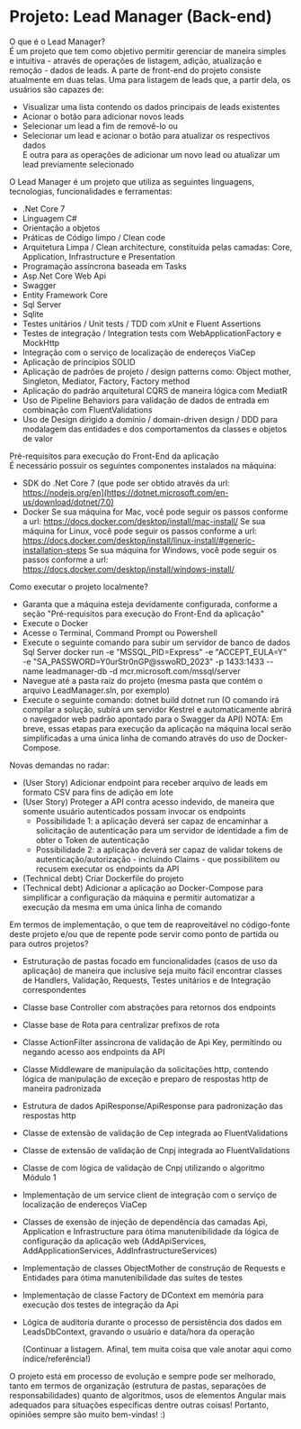 # Projeto: Lead Manager (Back-end)

O que é o Lead Manager?<br/>
É um projeto que tem como objetivo permitir gerenciar de maneira simples e intuitiva - através de operações de listagem, adiçāo, atualizaçāo e remoção - dados de leads.
A parte de front-end do projeto consiste atualmente em duas telas.
Uma para listagem de leads que, a partir dela, os usuários são capazes de:
- Visualizar uma lista contendo os dados principais de leads existentes
- Acionar o botão para adicionar novos leads
- Selecionar um lead a fim de removê-lo ou
- Selecionar um lead e acionar o botão para atualizar os respectivos dados<br/>
E outra para as operações de adicionar um novo lead ou atualizar um lead previamente selecionado

O Lead Manager é um projeto que utiliza as seguintes linguagens, tecnologias, funcionalidades e ferramentas:
- .Net Core 7
- Linguagem C#
- Orientação a objetos
- Práticas de Código limpo / Clean code
- Arquitetura Limpa / Clean architecture, constituída pelas camadas: Core, Application, Infrastructure e Presentation
- Programação assíncrona baseada em Tasks
- Asp.Net Core Web Api
- Swagger
- Entity Framework Core
- Sql Server
- Sqlite
- Testes unitários / Unit tests / TDD com xUnit e Fluent Assertions
- Testes de integração / Integration tests com WebApplicationFactory e MockHttp
- Integração com o serviço de localização de endereços ViaCep
- Aplicação de princípios SOLID
- Aplicação de padrões de projeto / design patterns como: Object mother, Singleton, Mediator, Factory, Factory method
- Aplicação do padrão arquitetural CQRS de maneira lógica com MediatR
- Uso de Pipeline Behaviors para validação de dados de entrada em combinação com FluentValidations
- Uso de Design dirigido a domínio / domain-driven design / DDD para modalagem das entidades e dos comportamentos da classes e objetos de valor

Pré-requisitos para execução do Front-End da aplicação<br/>
É necessário possuir os seguintes componentes instalados na máquina:
- SDK do .Net Core 7 (que pode ser obtido através da url: https://nodejs.org/en](https://dotnet.microsoft.com/en-us/download/dotnet/7.0)
- Docker
  Se sua máquina for Mac, você pode seguir os passos conforme a url: https://docs.docker.com/desktop/install/mac-install/
  Se sua máquina for Linux, você pode seguir os passos conforme a url: https://docs.docker.com/desktop/install/linux-install/#generic-installation-steps
  Se sua máquina for Windows, você pode seguir os passos conforme a url: https://docs.docker.com/desktop/install/windows-install/

Como executar o projeto localmente?
- Garanta que a máquina esteja devidamente configurada, conforme a seção "Pré-requisitos para execução do Front-End da aplicação"
- Execute o Docker
- Acesse o Terminal, Command Prompt ou Powershell
- Execute o seguinte comando para subir um servidor de banco de dados Sql Server
  docker run -e "MSSQL_PID=Express" -e "ACCEPT_EULA=Y" -e "SA_PASSWORD=Y0urStr0nGP@sswoRD_2023" -p 1433:1433 --name leadmanager-db -d mcr.microsoft.com/mssql/server
- Navegue até a pasta raíz do projeto (mesma pasta que contém o arquivo LeadManager.sln, por exemplo)
- Execute o seguinte comando:
  dotnet build
  dotnet run
  (O comando irá compilar a solução, subirá um servidor Kestrel e automaticamente abrirá o navegador web padrão apontado para o Swagger da API)
NOTA: Em breve, essas etapas para execução da aplicação na máquina local serão simplificadas a uma única linha de comando através do uso de Docker-Compose.

Novas demandas no radar:
- (User Story) Adicionar endpoint para receber arquivo de leads em formato CSV para fins de adição em lote
- (User Story) Proteger a API contra acesso indevido, de maneira que somente usuário autenticados possam invocar os endpoints
  - Possibilidade 1: a aplicação deverá ser capaz de encaminhar a solicitação de autenticação para um servidor de identidade a fim de obter o Token de autenticação
  - Possibilidade 2: a aplicação deverá ser capaz de validar tokens de autenticação/autorização - incluindo Claims - que possibilitem ou recusem executar os endpoints da API
- (Technical debt) Criar Dockerfile do projeto
- (Technical debt) Adicionar a aplicação ao Docker-Compose para simplificar a configuração da máquina e permitir automatizar a execução da mesma em uma única linha de comando

Em termos de implementação, o que tem de reaproveitável no código-fonte deste projeto e/ou que de repente pode servir como ponto de partida ou para outros projetos?
- Estruturação de pastas focado em funcionalidades (casos de uso da aplicação) de maneira que inclusive seja muito fácil encontrar classes de Handlers, Validação, Requests, Testes unitários e de Integração correspondentes<br/>
- Classe base Controller com abstrações para retornos dos endpoints
- Classe base de Rota para centralizar prefixos de rota
- Classe ActionFilter assíncrona de validação de Api Key, permitindo ou negando acesso aos endpoints da API
- Classe Middleware de manipulação da solicitações http, contendo lógica de manipulação de exceção e preparo de respostas http de maneira padronizada
- Estrutura de dados ApiResponse/ApiResponse<T> para padronização das respostas http
- Classe de extensão de validação de Cep integrada ao FluentValidations
- Classe de extensão de validação de Cnpj integrada ao FluentValidations
- Classe de com lógica de validação de Cnpj utilizando o algoritmo Módulo 1
- Implementação de um service client de integração com o serviço de localização de endereços ViaCep
- Classes de exensão de injeção de dependência das camadas Api, Application e Infrastructure para ótima manutenibilidade da lógica de configuração da aplicação web (AddApiServices, AddApplicationServices, AddInfrastructureServices)
- Implementação de classes ObjectMother de construção de Requests e Entidades para ótima manutenibilidade das suítes de testes
- Implementação de classe Factory de DContext em memória para execução dos testes de integração da Api
- Lógica de auditoria durante o processo de persistência dos dados em LeadsDbContext, gravando o usuário e data/hora da operação
  
  (Continuar a listagem. Afinal, tem muita coisa que vale anotar aqui como índice/referência!)
  
O projeto está em processo de evolução e sempre pode ser melhorado, tanto em termos de organização (estrutura de pastas, separações de responsabilidades) quanto de algoritmos, usos de elementos Angular mais adequados para situações específicas dentre outras coisas! Portanto, opiniões sempre são muito bem-vindas! :)
